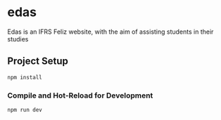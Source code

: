 # edas

Edas is an IFRS Feliz website, with the aim of assisting students in their studies

## Project Setup

```sh
npm install
```

### Compile and Hot-Reload for Development

```sh
npm run dev
```
